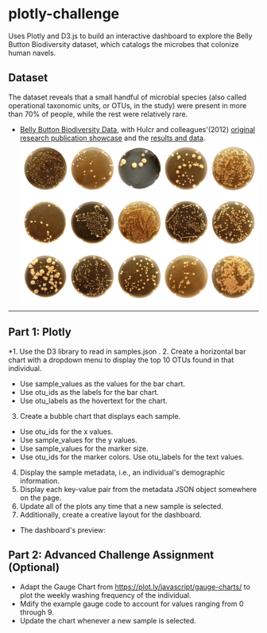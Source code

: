 # plotly-challenge
Uses Plotly and D3.js to build an interactive dashboard to explore the Belly Button Biodiversity dataset, which catalogs the microbes that colonize human navels.


## Dataset
The dataset reveals that a small handful of microbial species (also called operational taxonomic units, or OTUs, in the study) were present in more than 70% of people, while the rest were relatively rare.
* [Belly Button Biodiversity Data](data/samples.json), with Hulcr and colleagues'(2012)  [original research publication showcase](http://robdunnlab.com/projects/belly-button-biodiversity/) and the [results and data](http://robdunnlab.com/projects/belly-button-biodiversity/results-and-data/).
![preview](Images/bacteria_diversity.png)

- - -

## Part 1: Plotly
*1. Use the D3 library to read in samples.json .
2. Create a horizontal bar chart with a dropdown menu to display the top 10 OTUs found in that individual.
- Use sample_values as the values for the bar chart.
- Use otu_ids as the labels for the bar chart. 
- Use otu_labels as the hovertext for the chart.
3. Create a bubble chart that displays each sample. 
- Use otu_ids for the x values.
- Use sample_values for the y values.
- Use sample_values for the marker size.
- Use otu_ids for the marker colors. Use otu_labels for the text values.
4. Display the sample metadata, i.e., an individual's demographic information.
5. Display each key-value pair from the metadata JSON object somewhere on the page.
6. Update all of the plots any time that a new sample is selected.
7. Additionally, create a creative layout for the dashboard. 
* The dashboard's preview:  

## Part 2: Advanced Challenge Assignment (Optional)
* Adapt the Gauge Chart from https://plot.ly/javascript/gauge-charts/ to plot the weekly washing frequency of the individual.
* Mdify the example gauge code to account for values ranging from 0 through 9. 
* Update the chart whenever a new sample is selected.

